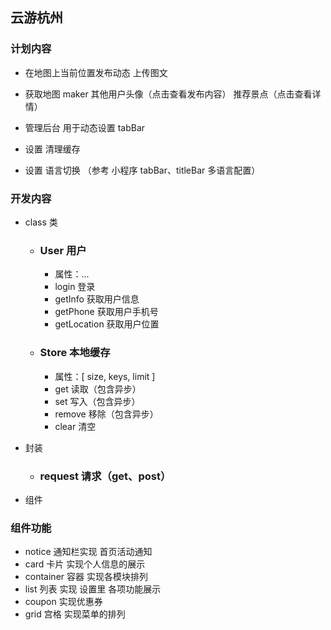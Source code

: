 ## 云游杭州

### 计划内容

- 在地图上当前位置发布动态 上传图文

- 获取地图 maker 其他用户头像（点击查看发布内容） 推荐景点（点击查看详情）

- 管理后台 用于动态设置 tabBar

- 设置 清理缓存

- 设置 语言切换 （参考 小程序 tabBar、titleBar 多语言配置）

### 开发内容

- class 类

  - ### User 用户
    - 属性：...
    - login 登录
    - getInfo 获取用户信息
    - getPhone 获取用户手机号
    - getLocation 获取用户位置
  - ### Store 本地缓存
    - 属性：[ size, keys, limit ]
    - get 读取（包含异步）
    - set 写入（包含异步）
    - remove 移除（包含异步）
    - clear 清空

- 封装

  - ### request 请求（get、post）

- 组件

### 组件功能

- notice 通知栏实现 首页活动通知
- card 卡片 实现个人信息的展示
- container 容器 实现各模块排列
- list 列表 实现 设置里 各项功能展示
- coupon 实现优惠券
- grid 宫格 实现菜单的排列
